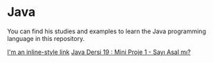 # Java 
You can find his studies and examples to learn the Java programming language in this repository.

[I'm an inline-style link](https://www.google.com)
[Java Dersi 19 : Mini Proje 1 - Sayı Asal mı?](https://www.youtube.com/watch?v=3uU8WaTssVg&list=PLqG356ExoxZUGwbqoJEKSMnaxVJe4Uvf8&index=21)
